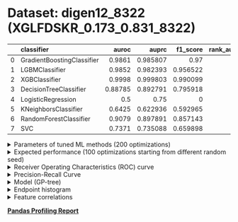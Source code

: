 # Dataset: digen12_8322 (XGLFDSKR_0.173_0.831_8322)

|    | classifier                 |   auroc |    auprc |   f1_score |   rank_auroc |   rank_auprc |   rank_f1 |
|---:|:---------------------------|--------:|---------:|-----------:|-------------:|-------------:|----------:|
|  0 | GradientBoostingClassifier | 0.9861  | 0.985807 |   0.97     |            2 |            2 |         2 |
|  1 | LGBMClassifier             | 0.9852  | 0.982393 |   0.956522 |            3 |            3 |         3 |
|  2 | XGBClassifier              | 0.9998  | 0.999803 |   0.990099 |            1 |            1 |         1 |
|  3 | DecisionTreeClassifier     | 0.88785 | 0.892791 |   0.795918 |            5 |            5 |         5 |
|  4 | LogisticRegression         | 0.5     | 0.75     |   0        |            8 |            6 |         8 |
|  5 | KNeighborsClassifier       | 0.6425  | 0.622936 |   0.592965 |            7 |            8 |         7 |
|  6 | RandomForestClassifier     | 0.9079  | 0.897891 |   0.857143 |            4 |            4 |         4 |
|  7 | SVC                        | 0.7371  | 0.735088 |   0.659898 |            6 |            7 |         6 |


<details>
<summary>Parameters of tuned ML methods (200 optimizations)</summary>


```
GradientBoostingClassifier(learning_rate=0.6399751630633738, loss='exponential',
                           max_depth=5, min_samples_leaf=77,
                           n_iter_no_change=17, random_state=8322, tol=1e-07,
                           validation_fraction=0.04)
LGBMClassifier(deterministic=True, force_row_wise=True, max_depth=9,
               metric='binary_logloss', n_jobs=1, num_leaves=512,
               objective='binary', random_state=8322)
XGBClassifier(alpha=2.15936113416058, base_score=0.5, booster='dart',
              colsample_bylevel=1, colsample_bynode=1, colsample_bytree=1,
              eta=0.144910056796475, eval_metric='logloss', gamma=0.0,
              gpu_id=-1, importance_type='gain', interaction_constraints='',
              learning_rate=0.144910052, max_delta_step=0, max_depth=7,
              min_child_weight=1, missing=nan, monotone_constraints='()',
              n_estimators=84, n_jobs=1, nthread=1, num_parallel_tree=1,
              random_state=8322, reg_alpha=2.15936112,
              reg_lambda=5.51097041049789, scale_pos_weight=1, subsample=1,
              tree_method='exact', use_label_encoder=False,
              validate_parameters=1, ...)
DecisionTreeClassifier(max_depth=10, min_samples_leaf=15, min_samples_split=10,
                       random_state=8322)
LogisticRegression(C=0.03161699899136926, penalty='l1', random_state=8322,
                   solver='liblinear')
KNeighborsClassifier(metric='euclidean', n_neighbors=6, weights='distance')
RandomForestClassifier(max_depth=10, max_features=None, min_samples_leaf=3,
                       min_samples_split=9, n_estimators=78, random_state=8322)
SVC(C=0.48750778505294934, class_weight='balanced', coef0=9.600000000000001,
    degree=4, gamma='auto', kernel='poly', probability=True, random_state=8322,
    tol=0.008585603148537443)
```

</details>

<details>
<summary>Expected performance (100 optimizations starting from different random seed)</summary>
<img src='digen12_8322-box.svg' width=40% />
</details>

<details>
<summary>Receiver Operating Characteristics (ROC) curve</summary>
<img src='digen12_8322-roc.svg' width=40% />
</details>

<details>
<summary>Precision-Recall Curve</summary>
<img src='digen12_8322-prc.svg' width=40% />
</details>

<details>
<summary>Model (GP-tree)</summary>
<img src='digen12_8322-model.svg' height=10% />
</details>

<details>
<summary>Endpoint histogram</summary>
<img src='digen12_8322-endpoint.svg' width=40% />
</details>

<details>
<summary>Feature correlations</summary>
<img src='digen12_8322-corr.svg' width=40% />
</details>

[**Pandas Profiling Report**](https://epistasislab.github.io/digen/profile/digen12_8322.html)